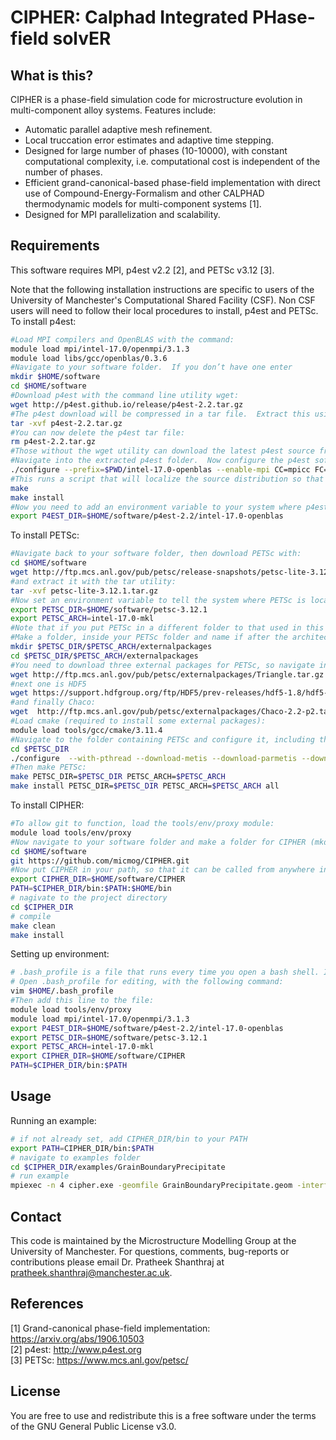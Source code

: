 # CIPHER: Calphad Integrated PHase-field solvER

## What is this?

CIPHER is a phase-field simulation code for microstructure evolution in multi-component alloy systems. Features include:

- Automatic parallel adaptive mesh refinement.
- Local truccation error estimates and adaptive time stepping.
- Designed for large number of phases (10-10000), with constant computational complexity, i.e. computational cost is independent of the number of phases.
- Efficient grand-canonical-based phase-field implementation with direct use of Compound-Energy-Formalism and other CALPHAD thermodynamic models for multi-component systems [1].
- Designed for MPI parallelization and scalability.

## Requirements

This software requires MPI, p4est v2.2 [2], and PETSc v3.12 [3]. 

Note that the following installation instructions are specific to users of the University of Manchester's Computational Shared Facility (CSF).  Non CSF users will need to follow their local procedures to install, p4est and PETSc.  
To install p4est:
```bash
#Load MPI compilers and OpenBLAS with the command:
module load mpi/intel-17.0/openmpi/3.1.3
module load libs/gcc/openblas/0.3.6
#Navigate to your software folder.  If you don’t have one enter
mkdir $HOME/software
cd $HOME/software
#Download p4est with the command line utility wget:
wget http://p4est.github.io/release/p4est-2.2.tar.gz
#The p4est download will be compressed in a tar file.  Extract this using:  
tar -xvf p4est-2.2.tar.gz
#You can now delete the p4est tar file:
rm p4est-2.2.tar.gz
#Those without the wget utility can download the latest p4est source from http://www.p4est.org and unpack, for eg., to ~/software/p4est-2.2.
#Navigate into the extracted p4est folder.  Now configure the p4est software library, with the correct command arguments (flags):
./configure --prefix=$PWD/intel-17.0-openblas --enable-mpi CC=mpicc FC=mpif90 F77=mpif77 CXX=mpic++ CFLAGS='-O2 -msse4.2 -axSSE4.2,AVX,CORE-AVX2' CXXFLAGS='-O2 -msse4.2 -axSSE4.2,AVX,CORE-AVX2' FFLAGS='-O2 -msse4.2 -axSSE4.2,AVX,CORE-AVX2' BLAS_LIBS=$OPENBLASDIR/lib/libopenblas.a
#This runs a script that will localize the source distribution so that it will compile and load on your local system.  Next enter:
make
make install
#Now you need to add an environment variable to your system where p4est is located
export P4EST_DIR=$HOME/software/p4est-2.2/intel-17.0-openblas 
```

To install PETSc:
```bash
#Navigate back to your software folder, then download PETSc with:
cd $HOME/software
wget http://ftp.mcs.anl.gov/pub/petsc/release-snapshots/petsc-lite-3.12.1.tar.gz
#and extract it with the tar utility:
tar -xvf petsc-lite-3.12.1.tar.gz
#Now set an environment variable to tell the system where PETSc is located:
export PETSC_DIR=$HOME/software/petsc-3.12.1
export PETSC_ARCH=intel-17.0-mkl
#Note that if you put PETSc in a different folder to that used in this example, you will need to alter this variable.
#Make a folder, inside your PETSc folder and name if after the architecture that you will be using (eg mkdir intel-17.0-mkl).  Make another folder, inside the architecture folder for your external packages and name it ‘external packages’ (eg mkdir intel-17.0-mkl/externalpackages).  Add another line to .bash_profile to set an environment variable to specify what architecture PETSc will use:
mkdir $PETSC_DIR/$PETSC_ARCH/externalpackages
cd $PETSC_DIR/$PETSC_ARCH/externalpackages
#You need to download three external packages for PETSc, so navigate into the external packages folder.  The first of these is Triangle:
wget http://ftp.mcs.anl.gov/pub/petsc/externalpackages/Triangle.tar.gz
#next one is HDF5
wget https://support.hdfgroup.org/ftp/HDF5/prev-releases/hdf5-1.8/hdf5-1.8.18/src/hdf5-1.8.18.tar.gz
#and finally Chaco:
wget  http://ftp.mcs.anl.gov/pub/petsc/externalpackages/Chaco-2.2-p2.tar.gz
#Load cmake (required to install some external packages):
module load tools/gcc/cmake/3.11.4
#Navigate to the folder containing PETSc and configure it, including the necessary flags:
cd $PETSC_DIR
./configure  --with-pthread --download-metis --download-parmetis --download-chaco=$PWD/$PETSC_ARCH/externalpackages/Chaco-2.2-p2.tar.gz --with-mkl_pardiso-dir=$MKLROOT --with-mkl_sparse-dir=$MKLROOT --with-mkl_sparse_optimize-dir=$MKLROOT --download-hypre --download-ml --download-triangle=$PWD/$PETSC_ARCH/externalpackages/Triangle.tar.gz --download-ctetgen --download-hdf5=$PWD/$PETSC_ARCH/externalpackages/hdf5-1.8.18.tar.gz --with-zlib --with-p4est-dir=$P4EST_DIR --with-blaslapack-dir=$MKLROOT --with-cxx-dialect=C++11 --with-debugging=0 COPTFLAGS="-O2 -msse4.2 -axSSE4.2,AVX,CORE-AVX2" CXXOPTFLAGS="-O2 -msse4.2 -axSSE4.2,AVX,CORE-AVX2" FOPTFLAGS="-O2 -msse4.2 -axSSE4.2,AVX,CORE-AVX2" PETSC_ARCH=$PETSC_ARCH PETSC_DIR=$PETSC_DIR
#Then make PETSc:
make PETSC_DIR=$PETSC_DIR PETSC_ARCH=$PETSC_ARCH
make install PETSC_DIR=$PETSC_DIR PETSC_ARCH=$PETSC_ARCH all
```

To install CIPHER:
```bash
#To allow git to function, load the tools/env/proxy module:
module load tools/env/proxy
#Now navigate to your software folder and make a folder for CIPHER (mkdir CIPHER).  Go to the CIPHER github page (https://github.com/micmog/CIPHER).  Click on the button ‘Clone or Download’ and select ‘Download ZIP’.  Go to your Downloads folder, move the download to your software folder and rename it CIPHER.  You can also gain CIPHER by navigating to your software folder and using Git clone:
cd $HOME/software
git https://github.com/micmog/CIPHER.git
#Now put CIPHER in your path, so that it can be called from anywhere in your system.
export CIPHER_DIR=$HOME/software/CIPHER
PATH=$CIPHER_DIR/bin:$PATH:$HOME/bin
# nagivate to the project directory
cd $CIPHER_DIR
# compile 
make clean
make install
```

Setting up environment:
```bash
# .bash_profile is a file that runs every time you open a bash shell. It is convenient to define all the environment variables there so it's available everytime you log on to the CSF.
# Open .bash_profile for editing, with the following command:
vim $HOME/.bash_profile
#Then add this line to the file:
module load tools/env/proxy
module load mpi/intel-17.0/openmpi/3.1.3
export P4EST_DIR=$HOME/software/p4est-2.2/intel-17.0-openblas 
export PETSC_DIR=$HOME/software/petsc-3.12.1
export PETSC_ARCH=intel-17.0-mkl
export CIPHER_DIR=$HOME/software/CIPHER
PATH=$CIPHER_DIR/bin:$PATH
```

## Usage

Running an example:
```bash
# if not already set, add CIPHER_DIR/bin to your PATH
export PATH=CIPHER_DIR/bin:$PATH
# navigate to examples folder
cd $CIPHER_DIR/examples/GrainBoundaryPrecipitate
# run example
mpiexec -n 4 cipher.exe -geomfile GrainBoundaryPrecipitate.geom -interfacefile N3.interface
```

## Contact

This code is maintained by the Microstructure Modelling Group at the University of Manchester. 
For questions, comments, bug-reports or contributions please email Dr. Pratheek Shanthraj at pratheek.shanthraj@manchester.ac.uk.

## References

[1] Grand-canonical phase-field implementation: https://arxiv.org/abs/1906.10503  
[2] p4est: http://www.p4est.org    
[3] PETSc: https://www.mcs.anl.gov/petsc/  

## License

You are free to use and redistribute this is a free software under the terms of the GNU General Public License v3.0.
 
